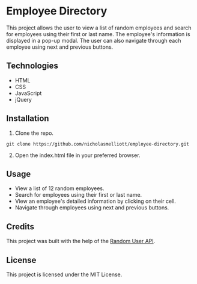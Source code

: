 # Employee Directory

This project allows the user to view a list of random employees and search for employees using their first or last name. The employee's information is displayed in a pop-up modal. The user can also navigate through each employee using next and previous buttons.

## Technologies
- HTML
- CSS
- JavaScript
- jQuery

## Installation
1. Clone the repo.
```
git clone https://github.com/nicholasmelliott/employee-directory.git
```
2. Open the index.html file in your preferred browser.

## Usage
- View a list of 12 random employees.
- Search for employees using their first or last name.
- View an employee's detailed information by clicking on their cell.
- Navigate through employees using next and previous buttons.

## Credits
This project was built with the help of the [Random User API](https://randomuser.me/).

## License
This project is licensed under the MIT License.
